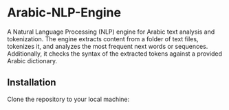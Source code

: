 # Arabic-NLP-Engine
A Natural Language Processing (NLP) engine for Arabic text analysis and tokenization. The engine extracts content from a folder of text files, tokenizes it, and analyzes the most frequent next words or sequences. Additionally, it checks the syntax of the extracted tokens against a provided Arabic dictionary.



## Installation
Clone the repository to your local machine:
